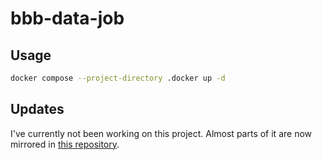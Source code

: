# bbb-data-job

## Usage

```sh
docker compose --project-directory .docker up -d
```

## Updates

I've currently not been working on this project. Almost parts of it are now mirrored in [this repository](https://bitbucket.org/bicyclebluebook/bbb-crawler).
